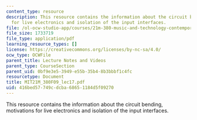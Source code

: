 ```yaml
---
content_type: resource
description: This resource contains the information about the circuit bending, motivations
  for live electronics and isolation of the input interfaces.
file: /ol-ocw-studio-app/courses/21m-380-music-and-technology-contemporary-history-and-aesthetics-fall-2009/416bed57749cdcba68651184d5f09270_MIT21M_380F09_lec17.pdf
file_size: 1733719
file_type: application/pdf
learning_resource_types: []
license: https://creativecommons.org/licenses/by-nc-sa/4.0/
ocw_type: OCWFile
parent_title: Lecture Notes and Videos
parent_type: CourseSection
parent_uid: 0bf9e3e5-3949-e55b-35b4-8b3bbbf1c4fc
resourcetype: Document
title: MIT21M_380F09_lec17.pdf
uid: 416bed57-749c-dcba-6865-1184d5f09270
---
```

This resource contains the information about the circuit bending, motivations for live electronics and isolation of the input interfaces.